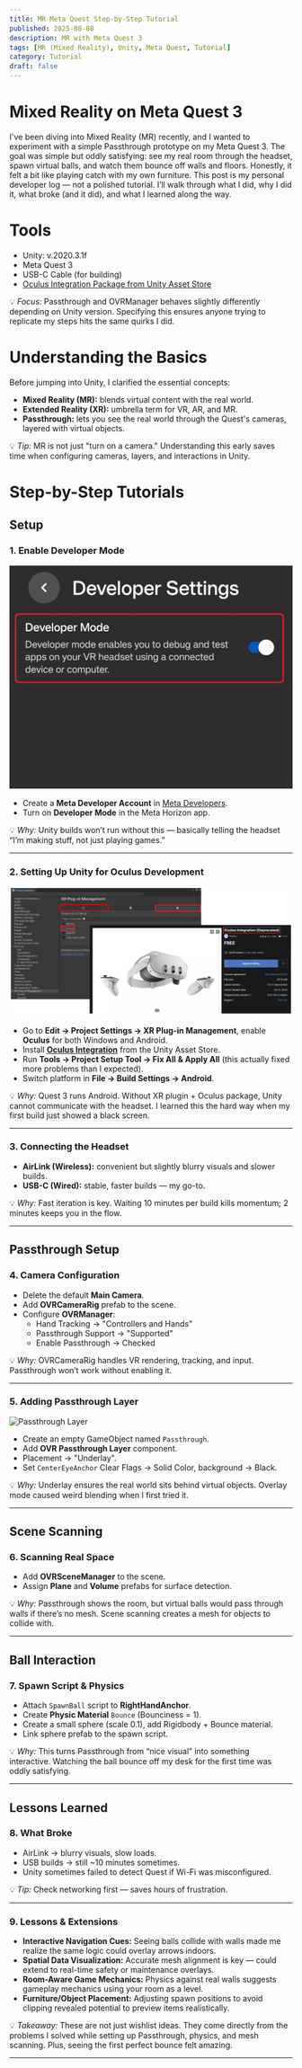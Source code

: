 ```yaml
---
title: MR Meta Quest Step-by-Step Tutorial
published: 2025-08-08
description: MR with Meta Quest 3
tags: [MR (Mixed Reality), Unity, Meta Quest, Tutorial]
category: Tutorial
draft: false 
---
```


# Mixed Reality on Meta Quest 3

I've been diving into Mixed Reality (MR) recently, and I wanted to experiment with a simple Passthrough prototype on my Meta Quest 3. The goal was simple but oddly satisfying: see my real room through the headset, spawn virtual balls, and watch them bounce off walls and floors. Honestly, it felt a bit like playing catch with my own furniture. This post is my personal developer log — not a polished tutorial. I’ll walk through what I did, why I did it, what broke (and it did), and what I learned along the way.

# Tools
- Unity: v.2020.3.1f
- Meta Quest 3
- USB-C Cable (for building)
- [Oculus Integration Package from Unity Asset Store](https://assetstore.unity.com/packages/tools/integration/oculus-integration-deprecated-82022?srsltid=AfmBOoqs3VykViopb9qVxMb3gFcYp88tIxOFRBEoxyUs_zHPXRYparKT)

💡 *Focus:* Passthrough and OVRManager behaves slightly differently depending on Unity version. Specifying this ensures anyone trying to replicate my steps hits the same quirks I did.

# Understanding the Basics
Before jumping into Unity, I clarified the essential concepts:

- **Mixed Reality (MR):** blends virtual content with the real world.
- **Extended Reality (XR):** umbrella term for VR, AR, and MR.
- **Passthrough:** lets you see the real world through the Quest's cameras, layered with virtual objects.

💡 *Tip:* MR is not just "turn on a camera." Understanding this early saves time when configuring cameras, layers, and interactions in Unity.

# Step-by-Step Tutorials

## Setup

### 1. Enable Developer Mode

![Developer Mode on Meta Horizon](./setup1.png)

- Create a **Meta Developer Account** in [Meta Developers](https://developers.meta.com/horizon/sign-up/).
- Turn on **Developer Mode** in the Meta Horizon app.

💡 *Why:* Unity builds won’t run without this — basically telling the headset “I’m making stuff, not just playing games.”

---

### 2. Setting Up Unity for Oculus Development

![Oculus Development](./oculusD.png)

- Go to **Edit → Project Settings → XR Plug-in Management**, enable **Oculus** for both Windows and Android.
- Install [**Oculus Integration**](https://assetstore.unity.com/packages/tools/integration/oculus-integration-deprecated-82022?srsltid=AfmBOoqs3VykViopb9qVxMb3gFcYp88tIxOFRBEoxyUs_zHPXRYparKT) from the Unity Asset Store.
- Run **Tools → Project Setup Tool → Fix All & Apply All** (this actually fixed more problems than I expected).
- Switch platform in **File → Build Settings → Android**.

💡 *Why:* Quest 3 runs Android. Without XR plugin + Oculus package, Unity cannot communicate with the headset. I learned this the hard way when my first build just showed a black screen.

---

### 3. Connecting the Headset

- **AirLink (Wireless):** convenient but slightly blurry visuals and slower builds.  
- **USB-C (Wired):** stable, faster builds — my go-to.

💡 *Why:* Fast iteration is key. Waiting 10 minutes per build kills momentum; 2 minutes keeps you in the flow.

---

## Passthrough Setup

### 4. Camera Configuration

<!-- ![OVRCameraRig Setup]() -->

- Delete the default **Main Camera**.
- Add **OVRCameraRig** prefab to the scene.
- Configure **OVRManager**:
  - Hand Tracking → "Controllers and Hands"
  - Passthrough Support → "Supported"
  - Enable Passthrough → Checked

💡 *Why:* OVRCameraRig handles VR rendering, tracking, and input. Passthrough won’t work without enabling it.

---

### 5. Adding Passthrough Layer

![Passthrough Layer](./passthroughLayer.png)

- Create an empty GameObject named `Passthrough`.
- Add **OVR Passthrough Layer** component.
- Placement → "Underlay".
- Set `CenterEyeAnchor` Clear Flags → Solid Color, background → Black.

💡 *Why:* Underlay ensures the real world sits behind virtual objects. Overlay mode caused weird blending when I first tried it.

---

## Scene Scanning

### 6. Scanning Real Space

<!-- ![OVRSceneManager Setup](./sceneManager.png) -->

- Add **OVRSceneManager** to the scene.
- Assign **Plane** and **Volume** prefabs for surface detection.

💡 *Why:* Passthrough shows the room, but virtual balls would pass through walls if there’s no mesh. Scene scanning creates a mesh for objects to collide with.

---

## Ball Interaction

### 7. Spawn Script & Physics

<!-- ![SpawnBall Example](./spawnBall.png) -->

- Attach `SpawnBall` script to **RightHandAnchor**.
- Create **Physic Material** `Bounce` (Bounciness = 1).
- Create a small sphere (scale 0.1), add Rigidbody + Bounce material.
- Link sphere prefab to the spawn script.

💡 *Why:* This turns Passthrough from “nice visual” into something interactive. Watching the ball bounce off my desk for the first time was oddly satisfying.

---

## Lessons Learned

### 8. What Broke

- AirLink → blurry visuals, slow loads.  
- USB builds → still ~10 minutes sometimes.  
- Unity sometimes failed to detect Quest if Wi-Fi was misconfigured.

💡 *Tip:* Check networking first — saves hours of frustration.

---

### 9. Lessons & Extensions

- **Interactive Navigation Cues:** Seeing balls collide with walls made me realize the same logic could overlay arrows indoors.  
- **Spatial Data Visualization:** Accurate mesh alignment is key — could extend to real-time safety or maintenance overlays.  
- **Room-Aware Game Mechanics:** Physics against real walls suggests gameplay mechanics using your room as a level.  
- **Furniture/Object Placement:** Adjusting spawn positions to avoid clipping revealed potential to preview items realistically.

💡 *Takeaway:* These are not just wishlist ideas. They come directly from the problems I solved while setting up Passthrough, physics, and mesh scanning. Plus, seeing the first perfect bounce felt amazing.

---

